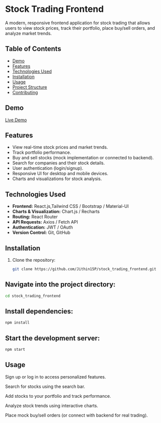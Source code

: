 # Stock Trading Frontend

A modern, responsive frontend application for stock trading that allows users to view stock prices, track their portfolio, place buy/sell orders, and analyze market trends.

## Table of Contents
- [Demo](#demo)
- [Features](#features)
- [Technologies Used](#technologies-used)
- [Installation](#installation)
- [Usage](#usage)
- [Project Structure](#project-structure)
- [Contributing](#contributing)
  

## Demo  
[Live Demo]()

## Features
- View real-time stock prices and market trends.
- Track portfolio performance.
- Buy and sell stocks (mock implementation or connected to backend).
- Search for companies and their stock details.
- User authentication (login/signup).
- Responsive UI for desktop and mobile devices.
- Charts and visualizations for stock analysis.

## Technologies Used
- **Frontend:** React.js,Tailwind CSS / Bootstrap / Material-UI
- **Charts & Visualization:** Chart.js / Recharts
- **Routing:** React Router
- **API Requests:** Axios / Fetch API
- **Authentication:** JWT / OAuth  
- **Version Control:** Git, GitHub

## Installation
1. Clone the repository:
   ```bash
   git clone https://github.com/Jithin15P/stock_trading_frontend.git

## Navigate into the project directory:
 ```bash
cd stock_trading_frontend

```
## Install dependencies:
 ```bash
npm install
```

## Start the development server:
 ```bash
npm start  
```
## Usage

Sign up or log in to access personalized features.

Search for stocks using the search bar.

Add stocks to your portfolio and track performance.

Analyze stock trends using interactive charts.

Place mock buy/sell orders (or connect with backend for real trading).
